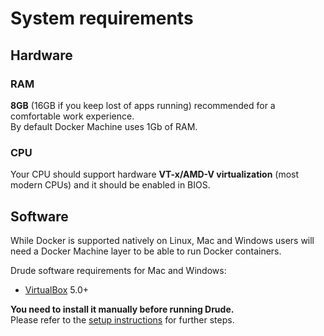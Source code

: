 # System requirements

## Hardware

### RAM

**8GB** (16GB if you keep lost of apps running) recommended for a comfortable work experience.  
By default Docker Machine uses 1Gb of RAM.

### CPU

Your CPU should support hardware **VT-x/AMD-V virtualization** (most modern CPUs) and it should be enabled in BIOS.

## Software

While Docker is supported natively on Linux, Mac and Windows users will need a Docker Machine layer to be able to run Docker containers.

Drude software requirements for Mac and Windows:

- [VirtualBox](https://www.virtualbox.org) 5.0+

**You need to install it manually before running Drude.**  
Please refer to the [setup instructions](/README.md#setup) for further steps.